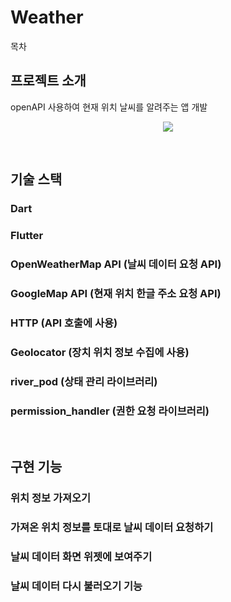 # Weather

목차

## 프로젝트 소개

<p align="justify">
openAPI 사용하여 현재 위치 날씨를 알려주는 앱 개발
</p>

<p align="center">
<img src="https://user-images.githubusercontent.com/96646202/236720076-80540dcb-6a5a-4cec-8e57-bf69872cf7b6.gif">
</p>

<br>

## 기술 스택
### Dart

### Flutter

### OpenWeatherMap API (날씨 데이터 요청 API)

### GoogleMap API (현재 위치 한글 주소 요청 API)

### HTTP (API 호출에 사용)

### Geolocator (장치 위치 정보 수집에 사용)

### river_pod (상태 관리 라이브러리)

### permission_handler (권한 요청 라이브러리)


<br>

## 구현 기능

### 위치 정보 가져오기

### 가져온 위치 정보를 토대로 날씨 데이터 요청하기

### 날씨 데이터 화면 위젯에 보여주기

### 날씨 데이터 다시 불러오기 기능
<br>


